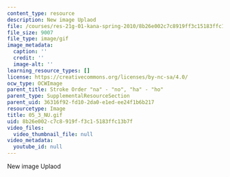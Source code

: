 ```yaml
---
content_type: resource
description: New image Uplaod
file: /courses/res-21g-01-kana-spring-2010/8b26e002c7c8919ff3c15183ffc13b7f_05_3_NU.gif
file_size: 9007
file_type: image/gif
image_metadata:
  caption: ''
  credit: ''
  image-alt: ''
learning_resource_types: []
license: https://creativecommons.org/licenses/by-nc-sa/4.0/
ocw_type: OCWImage
parent_title: Stroke Order "na" - "no", "ha" - "ho"
parent_type: SupplementalResourceSection
parent_uid: 36316f92-fd10-2da0-e1ed-ee24f1b6b217
resourcetype: Image
title: 05_3_NU.gif
uid: 8b26e002-c7c8-919f-f3c1-5183ffc13b7f
video_files:
  video_thumbnail_file: null
video_metadata:
  youtube_id: null
---
```

New image Uplaod